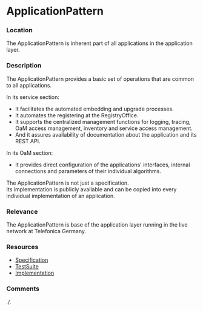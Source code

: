 # ApplicationPattern

### Location
The ApplicationPattern is inherent part of all applications in the application layer.  

### Description
The ApplicationPattern provides a basic set of operations that are common to all applications.  

In its service section:  
- It facilitates the automated embedding and upgrade processes.  
- It automates the registering at the RegistryOffice.  
- It supports the centralized management functions for logging, tracing, OaM access management, inventory and service access management.  
- And it assures availability of documentation about the application and its REST API.  

In its OaM section:
- It provides direct configuration of the applications' interfaces, internal connections and parameters of their individual algorithms.  

The ApplicationPattern is not just a specification.  
Its implementation is publicly available and can be copied into every individual implementation of an application.  

### Relevance
The ApplicationPattern is base of the application layer running in the live network at Telefonica Germany.

### Resources
- [Specification](./spec/)
- [TestSuite](./testing/)
- [Implementation](./server/)

### Comments
./.
